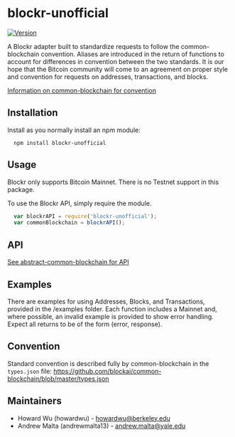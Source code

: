 # blockr-unofficial

[![Version](http://img.shields.io/npm/v/blockr-unofficial.svg)](https://www.npmjs.org/package/blockr-unofficial)

A Blockr adapter built to standardize requests to follow the common-blockchain convention. Aliases are introduced in the return of functions to account for differences in convention between the two standards. It is our hope that the Bitcoin community will come to an agreement on proper style and convention for requests on addresses, transactions, and blocks. 

[Information on common-blockchain for convention](https://github.com/common-blockchain/common-blockchain/blob/master/README.md)

## Installation

Install as you normally install an npm module:
```
  npm install blockr-unofficial
```

## Usage

Blockr only supports Bitcoin Mainnet. There is no Testnet support in this package.

To use the Blockr API, simply require the module.
```javascript
  var blockrAPI = require('blockr-unofficial');
  var commonBlockchain = blockrAPI();
```

## API

[See abstract-common-blockchain for API](https://github.com/blockai/abstract-common-blockchain/blob/master/README.md)

## Examples

There are examples for using Addresses, Blocks, and Transactions, provided in the /examples folder. Each function includes a Mainnet and, where possible, an invalid example is provided to show error handling. Expect all returns to be of the form (error, response).

## Convention

Standard convention is described fully by common-blockchain in the ```types.json``` file: https://github.com/blockai/common-blockchain/blob/master/types.json

## Maintainers
  * Howard Wu (howardwu) - howardwu@berkeley.edu
  * Andrew Malta (andrewmalta13) - andrew.malta@yale.edu
